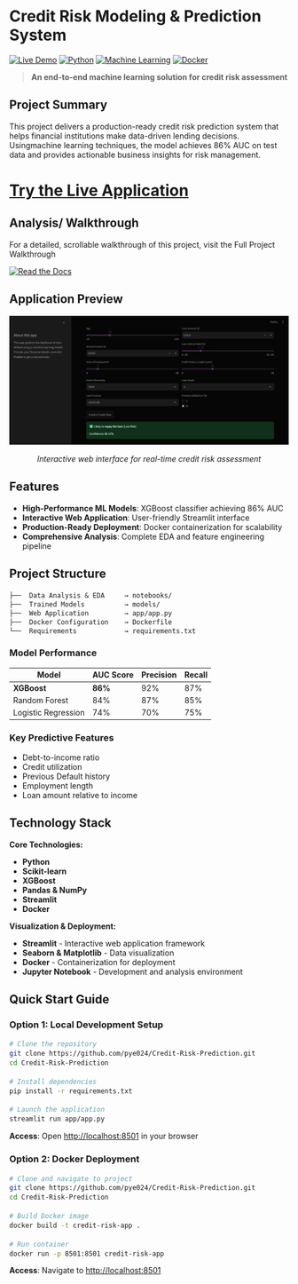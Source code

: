 # Credit Risk Modeling & Prediction System

[![Live Demo](https://img.shields.io/badge/Live%20Demo-Streamlit-ff6b6b?style=for-the-badge&logo=streamlit)](https://credit-risk-predicti0n.streamlit.app/)
[![Python](https://img.shields.io/badge/Python-3.8+-blue?style=flat-square&logo=python)](https://www.python.org/)
[![Machine Learning](https://img.shields.io/badge/ML-XGBoost%20%7C%20Random%20Forest-green?style=flat-square)](https://xgboost.readthedocs.io/)
[![Docker](https://img.shields.io/badge/Docker-Ready-2496ed?style=flat-square&logo=docker)](https://www.docker.com/)

> **An end-to-end machine learning solution for credit risk assessment**

## Project Summary

This project delivers a production-ready credit risk prediction system that helps financial institutions make data-driven lending decisions. Usingmachine learning techniques, the model achieves 86% AUC on test data and provides actionable business insights for risk management.

# [Try the Live Application](https://credit-risk-predicti0n.streamlit.app/)

## Analysis/ Walkthrough

For a detailed, scrollable walkthrough of this project, visit the Full Project Walkthrough

[![Read the Docs](https://img.shields.io/badge/Project%20Walkthrough-Click%20Here-blue?style=for-the-badge)](https://docs.google.com/document/d/e/2PACX-1vRIadN3BzcTTg_pHQHjFtgkxNjWrNu2Xc2ltv3vikDQXbCzpFtMES23eqDiXO9G8N1Stbqk1hHD1qGO/pub)


## Application Preview

<div align="center">

![Credit Risk App Interface](images/app.png)

*Interactive web interface for real-time credit risk assessment*

</div>

## Features

- **High-Performance ML Models**: XGBoost classifier achieving 86% AUC
- **Interactive Web Application**: User-friendly Streamlit interface
- **Production-Ready Deployment**: Docker containerization for scalability
- **Comprehensive Analysis**: Complete EDA and feature engineering pipeline


##  Project Structure

```
├──  Data Analysis & EDA     → notebooks/
├──  Trained Models          → models/
├──  Web Application         → app/app.py
├──  Docker Configuration    → Dockerfile
└──  Requirements            → requirements.txt
```

### Model Performance
| Model | AUC Score | Precision | Recall |
|-------|-----------|-----------|---------|
| **XGBoost** | **86%** | 92% | 87% |
| Random Forest | 84% | 87% | 85% |
| Logistic Regression| 74% | 70% | 75% |
### Key Predictive Features
- Debt-to-income ratio
- Credit utilization
- Previous Default history
- Employment length
- Loan amount relative to income

##  Technology Stack

**Core Technologies:**
- **Python**
- **Scikit-learn**
- **XGBoost**
- **Pandas & NumPy**
- **Streamlit**
- **Docker**

**Visualization & Deployment:**
- **Streamlit** - Interactive web application framework
- **Seaborn & Matplotlib** - Data visualization
- **Docker** - Containerization for deployment
- **Jupyter Notebook** - Development and analysis environment

##  Quick Start Guide

### Option 1: Local Development Setup

```bash
# Clone the repository
git clone https://github.com/pye024/Credit-Risk-Prediction.git
cd Credit-Risk-Prediction

# Install dependencies
pip install -r requirements.txt

# Launch the application
streamlit run app/app.py
```

**Access**: Open [http://localhost:8501](http://localhost:8501) in your browser

### Option 2: Docker Deployment

```bash
# Clone and navigate to project
git clone https://github.com/pye024/Credit-Risk-Prediction.git
cd Credit-Risk-Prediction

# Build Docker image
docker build -t credit-risk-app .

# Run container
docker run -p 8501:8501 credit-risk-app
```
**Access**: Navigate to [http://localhost:8501](http://localhost:8501)


